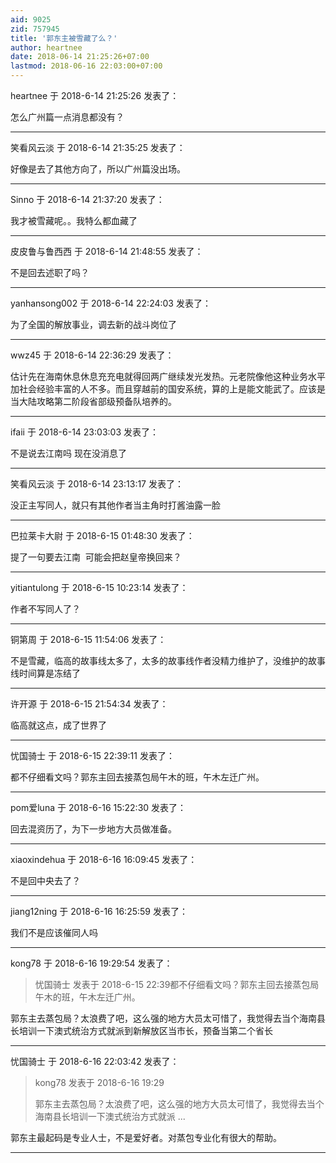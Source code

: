 ```yaml
---
aid: 9025
zid: 757945
title: '郭东主被雪藏了么？'
author: heartnee
date: 2018-06-14 21:25:26+07:00
lastmod: 2018-06-16 22:03:00+07:00
---
```


heartnee 于 2018-6-14 21:25:26 发表了：

怎么广州篇一点消息都没有？

---------

笑看风云淡 于 2018-6-14 21:35:25 发表了：

好像是去了其他方向了，所以广州篇没出场。

---------

Sinno 于 2018-6-14 21:37:20 发表了：

我才被雪藏呢。。我特么都血藏了

---------

皮皮鲁与鲁西西 于 2018-6-14 21:48:55 发表了：

不是回去述职了吗？

---------

yanhansong002 于 2018-6-14 22:24:03 发表了：

为了全国的解放事业，调去新的战斗岗位了

---------

wwz45 于 2018-6-14 22:36:29 发表了：

估计先在海南休息休息充充电就得回两广继续发光发热。元老院像他这种业务水平加社会经验丰富的人不多。而且穿越前的国安系统，算的上是能文能武了。应该是当大陆攻略第二阶段省部级预备队培养的。

---------

ifaii 于 2018-6-14 23:03:03 发表了：

不是说去江南吗 现在没消息了

---------

笑看风云淡 于 2018-6-14 23:13:17 发表了：

没正主写同人，就只有其他作者当主角时打酱油露一脸

---------

巴拉莱卡大尉 于 2018-6-15 01:48:30 发表了：

提了一句要去江南  可能会把赵皇帝换回来？

---------

yitiantulong 于 2018-6-15 10:23:14 发表了：

作者不写同人了？

---------

铜第周 于 2018-6-15 11:54:06 发表了：

不是雪藏，临高的故事线太多了，太多的故事线作者没精力维护了，没维护的故事线时间算是冻结了

---------

许开源 于 2018-6-15 21:54:34 发表了：

临高就这点，成了世界了

---------

忧国骑士 于 2018-6-15 22:39:11 发表了：

都不仔细看文吗？郭东主回去接蒸包局午木的班，午木左迁广州。

---------

pom爱luna 于 2018-6-16 15:22:30 发表了：

回去混资历了，为下一步地方大员做准备。

---------

xiaoxindehua 于 2018-6-16 16:09:45 发表了：

不是回中央去了？

---------

jiang12ning 于 2018-6-16 16:25:59 发表了：

我们不是应该催同人吗

---------

kong78 于 2018-6-16 19:29:54 发表了：

> 忧国骑士 发表于 2018-6-15 22:39都不仔细看文吗？郭东主回去接蒸包局午木的班，午木左迁广州。



郭东主去蒸包局？太浪费了吧，这么强的地方大员太可惜了，我觉得去当个海南县长培训一下澳式统治方式就派到新解放区当市长，预备当第二个省长

---------

忧国骑士 于 2018-6-16 22:03:42 发表了：

> kong78 发表于 2018-6-16 19:29
> 
> 郭东主去蒸包局？太浪费了吧，这么强的地方大员太可惜了，我觉得去当个海南县长培训一下澳式统治方式就派 ...



郭东主最起码是专业人士，不是爱好者。对蒸包专业化有很大的帮助。

---------

